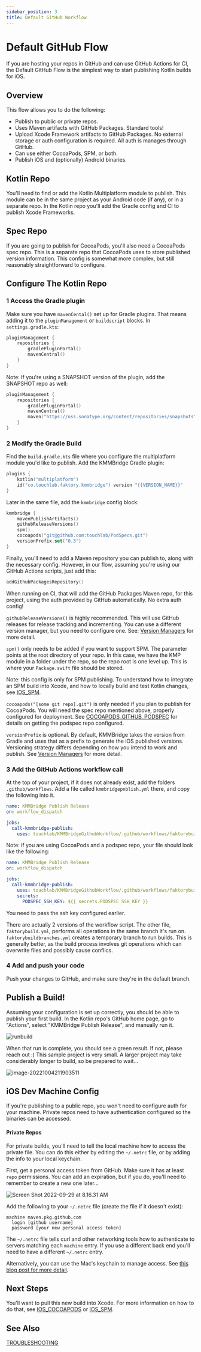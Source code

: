 ```yaml
---
sidebar_position: 3
title: Default GitHub Workflow
---
```


# Default GitHub Flow

If you are hosting your repos in GitHub and can use GitHub Actions for CI, the Default GitHub Flow is the simplest way to start publishing Kotlin builds for iOS.

## Overview

This flow allows you to do the following:

* Publish to public or private repos.
* Uses Maven artifacts with GitHub Packages. Standard tools!
* Upload Xcode Framework artifacts to GitHub Packages. No external storage or auth configuration is required. All auth is manages through GitHub.
* Can use either CocoaPods, SPM, or both.
* Publish iOS and (optionally) Android binaries.

## Kotlin Repo

You'll need to find or add the Kotlin Multiplatform module to publish. This module can be in the same project as your Android code (if any), or in a separate repo. In the Kotlin repo you'll add the Gradle config and CI to publish Xcode Frameworks.

## Spec Repo

If you are going to publish for CocoaPods, you'll also need a CocoaPods spec repo. This is a separate repo that CocoaPods uses to store published version information. This config is somewhat more complex, but still reasonably straightforward to configure.

## Configure The Kotlin Repo

### 1 Access the Gradle plugin

Make sure you have `mavenCental()` set up for Gradle plugins. That means adding it to the `pluginManagement` or `buildscript` blocks. In `settings.gradle.kts`:

```kotlin
pluginManagement {
    repositories {
        gradlePluginPortal()
        mavenCentral()
    }
}
```

Note: If you're using a SNAPSHOT version of the plugin, add the SNAPSHOT repo as well:

```kotlin
pluginManagement {
    repositories {
        gradlePluginPortal()
        mavenCentral()
        maven("https://oss.sonatype.org/content/repositories/snapshots")
    }
}
```

### 2 Modify the Gradle Build

Find the `build.gradle.kts` file where you configure the multiplatform module you'd like to publish. Add the KMMBridge Gradle plugin:

```kotlin
plugins {
    kotlin("multiplatform")
    id("co.touchlab.faktory.kmmbridge") version "{{VERSION_NAME}}"
}
```

Later in the same file, add the `kmmbridge` config block:

```kotlin
kmmbridge {
    mavenPublishArtifacts()
    githubReleaseVersions()
    spm()
    cocoapods("git@github.com:touchlab/PodSpecs.git")
    versionPrefix.set("0.3")
}
```

Finally, you'll need to add a Maven repository you can publish to, along with the necessary config. However, in our flow, assuming you're using our GitHub Actions scripts, just add this:

```kotlin
addGithubPackagesRepository()
```

When running on CI, that will add the GitHub Packages Maven repo, for this project, using the auth provided by GitHub automatically. No extra auth config!

`githubReleaseVersions()` is highly recommended. This will use GitHub releases for release tracking and incrementing. You can use a different version manager, but you need to configure one. See: [Version Managers](general/CONFIGURATION_OVERVIEW.md#version-managers) for more detail.

`spm()` only needs to be added if you want to support SPM. The parameter points at the root directory of your repo. In this case, we have the KMP module in a folder under the repo, so the repo root is one level up. This is where your `Package.swift` file should be stored.

Note: this config is only for SPM publishing. To understand how to integrate an SPM build into Xcode, and how to locally build and test Kotlin changes, see [IOS_SPM](spm/01_IOS_SPM.md).

`cocoapods("[some git repo].git")` is only needed if you plan to publish for CocoaPods. You will need the spec repo mentioned above, properly configured for deployment. See  [COCOAPODS_GITHUB_PODSPEC](cocoapods/03_COCOAPODS_GITHUB_PODSPEC.md) for details on getting the podspec repo configured.

`versionPrefix` is optional. By default, KMMBridge takes the version from Gradle and uses that as a prefix to generate the iOS published versions. Versioning strategy differs depending on how you intend to work and publish. See [Version Managers](general/CONFIGURATION_OVERVIEW#version-managers) for more detail.


### 3 Add the GitHub Actions workflow call

At the top of your project, if it does not already exist, add the folders `.github/workflows`. Add a file called `kmmbridgepnblish.yml` there, and copy the following into it.

```yaml
name: KMMBridge Publish Release
on: workflow_dispatch

jobs:
  call-kmmbridge-publish:
    uses: touchlab/KMMBridgeGithubWorkflow/.github/workflows/faktorybuildbranches.yml@v0.6
```

Note: if you are using CocoaPods and a podspec repo, your file should look like the following:

```yaml
name: KMMBridge Publish Release
on: workflow_dispatch

jobs:
  call-kmmbridge-publish:
    uses: touchlab/KMMBridgeGithubWorkflow/.github/workflows/faktorybuildbranches.yml@v0.6
    secrets:
      PODSPEC_SSH_KEY: ${{ secrets.PODSPEC_SSH_KEY }}
```

You need to pass the ssh key configured earlier.

There are actually 2 versions of the workflow script. The other file, `faktorybuild.yml`, performs all operations in the same branch it's run on. `faktorybuildbranches.yml` creates a temporary branch to run builds. This is generally better, as the build process involves git operations which can overwrite files and possibly cause conflics.

### 4 Add and push your code

Push your changes to GitHub, and make sure they're in the default branch.

## Publish a Build!

Assuming your configuration is set up correctly, you should be able to publish your first build. In the Kotlin repo's GitHub home page, go to "Actions", select "KMMBridge Publish Release", and manually run it.

![runbuild](https://tl-navigator-images.s3.us-east-1.amazonaws.com/docimages/2022-10-04_21-14-runbuild.png)

When that run is complete, you should see a green result. If not, please reach out :) This sample project is very small. A larger project may take considerably longer to build, so be prepared to wait...

![image-20221004211903511](https://tl-navigator-images.s3.us-east-1.amazonaws.com/docimages/2022-10-04_21-19-image-20221004211903511.png)

## iOS Dev Machine Config

If you're publishing to a public repo, you won't need to configure auth for your machine. Private repos need to have authentication configured so the binaries can be accessed.

#### Private Repos

For private builds, you'll need to tell the local machine how to access the private file. You can do this either by editing the `~/.netrc` file, or by adding the info to your local keychain.

First, get a personal access token from GitHub. Make sure it has at least `repo` permissions. You can add an expiration, but if you do, you'll need to remember to create a new one later...

![Screen Shot 2022-09-29 at 8.16.31 AM](https://tl-navigator-images.s3.us-east-1.amazonaws.com/docimages/2022-09-29_08-17-Screen%20Shot%202022-09-29%20at%208.16.31%20AM.png)

Add the following to your `~/.netrc` file (create the file if it doesn't exist):

```
machine maven.pkg.github.com
  login [github username]
  password [your new personal access token]
```

The `~/.netrc` file tells curl and other networking tools how to authenticate to servers matching each `machine` entry. If you use a different back end you'll need to have a different `~/.netrc` entry.

Alternatively, you can use the Mac's keychain to manage access. See [this blog post for more detail](https://medium.com/geekculture/xcode-13-3-supports-spm-binary-dependency-in-private-github-release-8d60a47d5e45).

## Next Steps

You'll want to pull this new build into Xcode. For more information on how to do that, see  [IOS_COCOAPODS](cocoapods/01_IOS_COCOAPODS.md) or [IOS_SPM](spm/01_IOS_SPM.md).

## See Also

[TROUBLESHOOTING](TROUBLESHOOTING.md)
